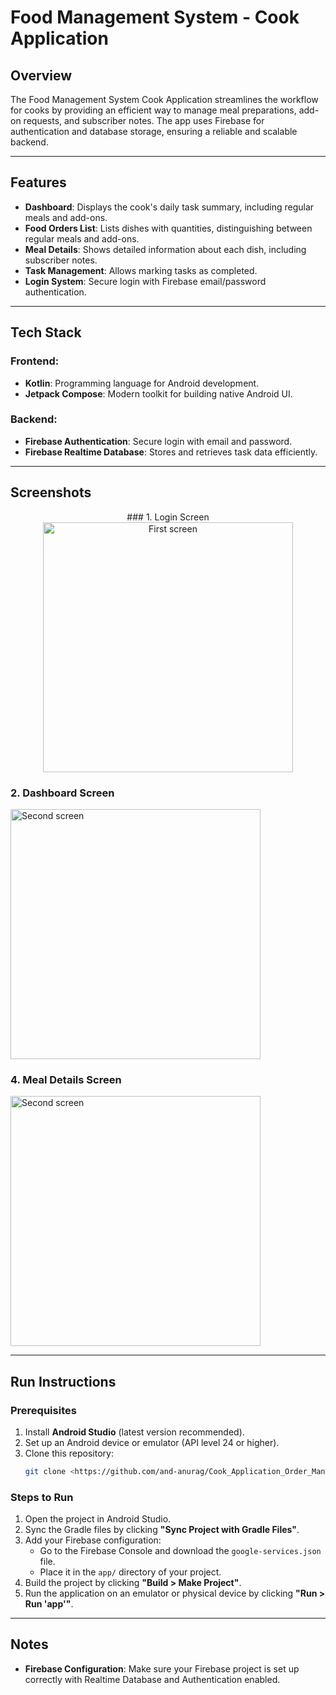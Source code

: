 # Food Management System - Cook Application

## Overview
The Food Management System Cook Application streamlines the workflow for cooks by providing an efficient way to manage meal preparations, add-on requests, and subscriber notes. The app uses Firebase for authentication and database storage, ensuring a reliable and scalable backend.

---

## Features

- **Dashboard**: Displays the cook's daily task summary, including regular meals and add-ons.
- **Food Orders List**: Lists dishes with quantities, distinguishing between regular meals and add-ons.
- **Meal Details**: Shows detailed information about each dish, including subscriber notes.
- **Task Management**: Allows marking tasks as completed.
- **Login System**: Secure login with Firebase email/password authentication.

---

## Tech Stack

### Frontend:
- **Kotlin**: Programming language for Android development.
- **Jetpack Compose**: Modern toolkit for building native Android UI.

### Backend:
- **Firebase Authentication**: Secure login with email and password.
- **Firebase Realtime Database**: Stores and retrieves task data efficiently.

---

## Screenshots


<p align="center">
   ### 1. Login Screen
  <img src="screenshots/dashboard_screenshot.png" width="400" alt="First screen">

   ### 2. Dashboard Screen
  <img src="screenshots/login_screenshot.png" width="400" alt="Second screen">

  ### 4. Meal Details Screen
  <img src="screenshots/show_details_screenshot.png" width="400" alt="Second screen">
</p>

---

## Run Instructions

### Prerequisites
1. Install **Android Studio** (latest version recommended).
2. Set up an Android device or emulator (API level 24 or higher).
3. Clone this repository:
   ```bash
   git clone <https://github.com/and-anurag/Cook_Application_Order_Management>
   ```

### Steps to Run
1. Open the project in Android Studio.
2. Sync the Gradle files by clicking **"Sync Project with Gradle Files"**.
3. Add your Firebase configuration:
   - Go to the Firebase Console and download the `google-services.json` file.
   - Place it in the `app/` directory of your project.
4. Build the project by clicking **"Build > Make Project"**.
5. Run the application on an emulator or physical device by clicking **"Run > Run 'app'"**.

---

## Notes

- **Firebase Configuration**: Make sure your Firebase project is set up correctly with Realtime Database and Authentication enabled.

